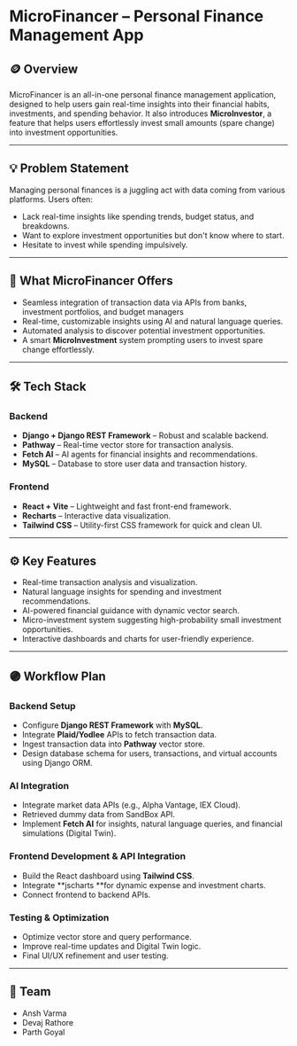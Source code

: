 

# MicroFinancer – Personal Finance Management App

## 🪙 Overview

MicroFinancer is an all-in-one personal finance management application, designed to help users gain real-time insights into their financial habits, investments, and spending behavior. It also introduces **MicroInvestor**, a feature that helps users effortlessly invest small amounts (spare change) into investment opportunities.

---

## 💡 Problem Statement

Managing personal finances is a juggling act with data coming from various platforms. Users often:

- Lack real-time insights like spending trends, budget status, and breakdowns.
- Want to explore investment opportunities but don't know where to start.
- Hesitate to invest while spending impulsively.

---

## 🚀 What MicroFinancer Offers

- Seamless integration of transaction data via APIs from banks, investment portfolios, and budget managers
- Real-time, customizable insights using AI and natural language queries.
- Automated analysis to discover potential investment opportunities.
- A smart **MicroInvestment** system prompting users to invest spare change effortlessly.

---

## 🛠️ Tech Stack

### Backend

- **Django + Django REST Framework** – Robust and scalable backend.
- **Pathway** – Real-time vector store for transaction analysis.
- **Fetch AI** – AI agents for financial insights and recommendations.
- **MySQL** – Database to store user data and transaction history.

### Frontend

- **React + Vite** – Lightweight and fast front-end framework.
- **Recharts** – Interactive data visualization.
- **Tailwind CSS** – Utility-first CSS framework for quick and clean UI.

---

## ⚙️ Key Features

- Real-time transaction analysis and visualization.
- Natural language insights for spending and investment recommendations.
- AI-powered financial guidance with dynamic vector search.
- Micro-investment system suggesting high-probability small investment opportunities.
- Interactive dashboards and charts for user-friendly experience.

---

## 🟣 Workflow Plan

### Backend Setup

- Configure **Django REST Framework** with **MySQL**.
- Integrate **Plaid/Yodlee** APIs to fetch transaction data.
- Ingest transaction data into **Pathway** vector store.
- Design database schema for users, transactions, and virtual accounts using Django ORM.

### AI Integration

- Integrate market data APIs (e.g., Alpha Vantage, IEX Cloud).
- Retrieved dummy data from SandBox API.
- Implement **Fetch AI** for insights, natural language queries, and financial simulations (Digital Twin).

### Frontend Development & API Integration

- Build the React dashboard using **Tailwind CSS**.
- Integrate \*\*jscharts \*\*for dynamic expense and investment charts.
- Connect frontend to backend APIs.

### Testing & Optimization

- Optimize vector store and query performance.
- Improve real-time updates and Digital Twin logic.
- Final UI/UX refinement and user testing.

---

## 👥 Team

- Ansh Varma
- Devaj Rathore
- Parth Goyal


